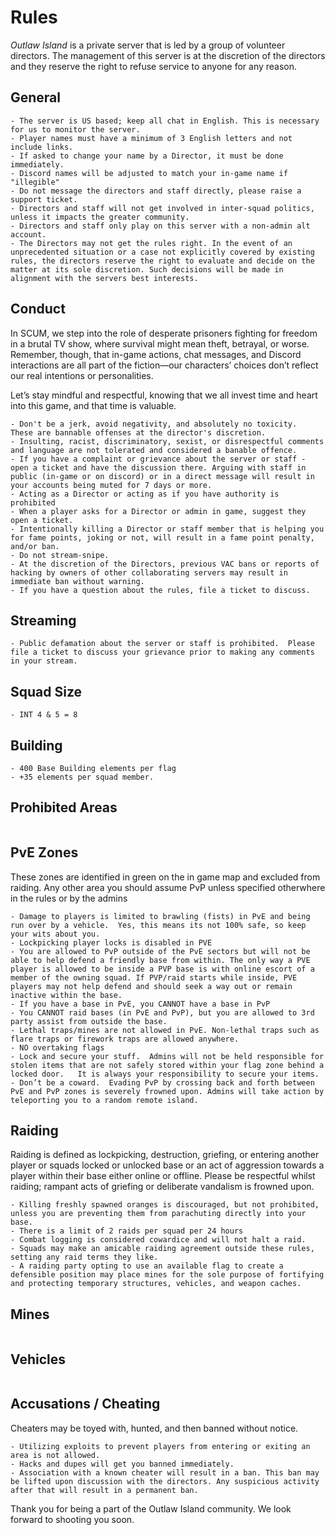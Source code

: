 # Rules

*Outlaw Island* is a private server that is led by a group of volunteer directors. The management of this server is at the discretion of the directors and they reserve the right to refuse service to anyone for any reason.

## General

```- Scum is early access - this means that bugs and glitches will happen. Unless there is a video showing what was lost and how it was lost, no items will be replaced.
- The server is US based; keep all chat in English. This is necessary for us to monitor the server.
- Player names must have a minimum of 3 English letters and not include links.
- If asked to change your name by a Director, it must be done immediately.
- Discord names will be adjusted to match your in-game name if "illegible"
- Do not message the directors and staff directly, please raise a support ticket.
- Directors and staff will not get involved in inter-squad politics, unless it impacts the greater community.
- Directors and staff only play on this server with a non-admin alt account. 
- The Directors may not get the rules right. In the event of an unprecedented situation or a case not explicitly covered by existing rules, the directors reserve the right to evaluate and decide on the matter at its sole discretion. Such decisions will be made in alignment with the servers best interests.
```

## Conduct

In SCUM, we step into the role of desperate prisoners fighting for freedom in a brutal TV show, where survival might mean theft, betrayal, or worse. Remember, though, that in-game actions, chat messages, and Discord interactions are all part of the fiction—our characters’ choices don’t reflect our real intentions or personalities.

Let’s stay mindful and respectful, knowing that we all invest time and heart into this game, and that time is valuable.

```- Have fun.
- Don't be a jerk, avoid negativity, and absolutely no toxicity.  These are bannable offenses at the director's discretion.
- Insulting, racist, discriminatory, sexist, or disrespectful comments and language are not tolerated and considered a banable offence.
- If you have a complaint or grievance about the server or staff - open a ticket and have the discussion there. Arguing with staff in public (in-game or on discord) or in a direct message will result in your accounts being muted for 7 days or more.
- Acting as a Director or acting as if you have authority is prohibited
- When a player asks for a Director or admin in game, suggest they open a ticket.
- Intentionally killing a Director or staff member that is helping you for fame points, joking or not, will result in a fame point penalty, and/or ban.
- Do not stream-snipe. 
- At the discretion of the Directors, previous VAC bans or reports of hacking by owners of other collaborating servers may result in immediate ban without warning.
- If you have a question about the rules, file a ticket to discuss.
```

## Streaming

```- Streamers must take appropriate measures to protect themselves from stream sniping. For example using time delay, map hiding, etc.
- Public defamation about the server or staff is prohibited.  Please file a ticket to discuss your grievance prior to making any comments in your stream.
```

## Squad Size

```- INT 1, 2, & 3 =  6
- INT 4 & 5 = 8 
```

## Building

```- Maximum of two (2) flags per squad.
- 400 Base Building elements per flag
- +35 elements per squad member.
```

## Prohibited Areas

```Building is allowed anywhere, provided the game allows it.

```

## PvE Zones

These zones are identified in green on the in game map and excluded from raiding.  Any other area you should assume PvP unless specified otherwhere in the rules or by the admins

```- Harassing, raiding, and/or griefing PvE players in or around their base location is a banable offense.
- Damage to players is limited to brawling (fists) in PvE and being run over by a vehicle.  Yes, this means its not 100% safe, so keep your wits about you.
- Lockpicking player locks is disabled in PVE
- You are allowed to PvP outside of the PvE sectors but will not be able to help defend a friendly base from within. The only way a PVE player is allowed to be inside a PVP base is with online escort of a member of the owning squad. If PVP/raid starts while inside, PVE players may not help defend and should seek a way out or remain inactive within the base.
- If you have a base in PvE, you CANNOT have a base in PvP
- You CANNOT raid bases (in PvE and PvP), but you are allowed to 3rd party assist from outside the base. 
- Lethal traps/mines are not allowed in PvE. Non-lethal traps such as flare traps or firework traps are allowed anywhere.
- NO overtaking flags
- Lock and secure your stuff.  Admins will not be held responsible for stolen items that are not safely stored within your flag zone behind a locked door.   It is always your responsibility to secure your items.
- Don’t be a coward.  Evading PvP by crossing back and forth between PvE and PvP zones is severely frowned upon. Admins will take action by teleporting you to a random remote island.    
```

## Raiding

Raiding is defined as lockpicking, destruction, griefing, or entering another player or squads locked or unlocked base or an act of aggression towards a player within their base either online or offline. Please be respectful whilst raiding; rampant acts of griefing or deliberate vandalism is frowned upon.

```- Raiding hours are 24/7.
- Killing freshly spawned oranges is discouraged, but not prohibited, unless you are preventing them from parachuting directly into your base. 
- There is a limit of 2 raids per squad per 24 hours
- Combat logging is considered cowardice and will not halt a raid.
- Squads may make an amicable raiding agreement outside these rules, setting any raid terms they like.
- A raiding party opting to use an available flag to create a defensible position may place mines for the sole purpose of fortifying and protecting temporary structures, vehicles, and weapon caches.
```

## Mines

```- Mines may only be placed inside your flag zone.

```

## Vehicles

```Players/Squads that are found abusing vehicles in a way that harms the overall community will be contacted by a director at the director's discretion. Refusal to cooperate with the directors' decision will result in a 5 day temporary ban.

```

## Accusations / Cheating

Cheaters may be toyed with, hunted, and then banned without notice.

```- Any suspicious activity must be reported via a ticket. Do not make public accusations in either the game or discord. Do not DM a Director or admin directly.
- Utilizing exploits to prevent players from entering or exiting an area is not allowed.
- Hacks and dupes will get you banned immediately.
- Association with a known cheater will result in a ban. This ban may be lifted upon discussion with the directors. Any suspicious activity after that will result in a permanent ban.
```

Thank you for being a part of the Outlaw Island community.   We look forward to shooting you soon.
